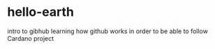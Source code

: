 # hello-earth
intro to gibhub
learning how github works in order to be able to follow Cardano project
